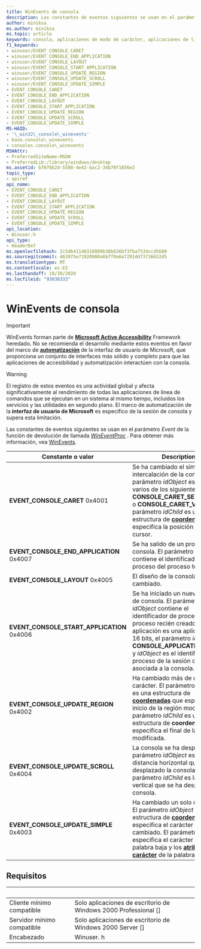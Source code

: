 ```yaml
---
title: WinEvents de consola
description: Las constantes de eventos siguientes se usan en el parámetro Event de la función de devolución de llamada WinEventProc. Para obtener más información, vea WinEvents.
author: miniksa
ms.author: miniksa
ms.topic: article
keywords: consola, aplicaciones de modo de carácter, aplicaciones de línea de comandos, aplicaciones de terminal, API de consola
f1_keywords:
- winuser/EVENT_CONSOLE_CARET
- winuser/EVENT_CONSOLE_END_APPLICATION
- winuser/EVENT_CONSOLE_LAYOUT
- winuser/EVENT_CONSOLE_START_APPLICATION
- winuser/EVENT_CONSOLE_UPDATE_REGION
- winuser/EVENT_CONSOLE_UPDATE_SCROLL
- winuser/EVENT_CONSOLE_UPDATE_SIMPLE
- EVENT_CONSOLE_CARET
- EVENT_CONSOLE_END_APPLICATION
- EVENT_CONSOLE_LAYOUT
- EVENT_CONSOLE_START_APPLICATION
- EVENT_CONSOLE_UPDATE_REGION
- EVENT_CONSOLE_UPDATE_SCROLL
- EVENT_CONSOLE_UPDATE_SIMPLE
MS-HAID:
- '\_win32\_console\_winevents'
- base.console\_winevents
- consoles.console\_winevents
MSHAttr:
- PreferredSiteName:MSDN
- PreferredLib:/library/windows/desktop
ms.assetid: b7078b2d-5508-4e42-bac2-34b70f1856e2
topic_type:
- apiref
api_name:
- EVENT_CONSOLE_CARET
- EVENT_CONSOLE_END_APPLICATION
- EVENT_CONSOLE_LAYOUT
- EVENT_CONSOLE_START_APPLICATION
- EVENT_CONSOLE_UPDATE_REGION
- EVENT_CONSOLE_UPDATE_SCROLL
- EVENT_CONSOLE_UPDATE_SIMPLE
api_location:
- Winuser.h
api_type:
- HeaderDef
ms.openlocfilehash: 2c5d641140316089b38b836bf3fba7534ccd5600
ms.sourcegitcommit: 463975e71920908a6bff9a6a7291ddf3736652d5
ms.translationtype: MT
ms.contentlocale: es-ES
ms.lasthandoff: 10/30/2020
ms.locfileid: "93038333"
---
```

# <a name="console-winevents"></a>WinEvents de consola

> [!IMPORTANT]
> WinEvents forman parte de **[Microsoft Active Accessibility](https://docs.microsoft.com/windows/win32/winauto/microsoft-active-accessibility)** Framework heredado. No se recomienda el desarrollo mediante estos eventos en favor del marco de **[automatización](https://docs.microsoft.com/windows/win32/winauto/entry-uiauto-win32)** de la interfaz de usuario de Microsoft, que proporciona un conjunto de interfaces más sólido y completo para que las aplicaciones de accesibilidad y automatización interactúen con la consola. 

> [!WARNING]
> El registro de estos eventos es una actividad global y afecta significativamente al rendimiento de todas las aplicaciones de línea de comandos que se ejecutan en un sistema al mismo tiempo, incluidos los servicios y las utilidades en segundo plano. El marco de automatización de la **interfaz de usuario de Microsoft** es específico de la sesión de consola y supera esta limitación.

Las constantes de eventos siguientes se usan en el parámetro *Event* de la función de devolución de llamada [*WinEventProc*](https://msdn.microsoft.com/library/windows/desktop/dd373885(v=vs.85).aspx) . Para obtener más información, vea [WinEvents](https://msdn.microsoft.com/library/windows/desktop/dd373889).

| Constante o valor | Description |
|-|-|
| **EVENT_CONSOLE_CARET** 0x4001 | Se ha cambiado el símbolo de intercalación de la consola. El parámetro *idObject* es uno o varios de los siguientes valores: **CONSOLE_CARET_SELECTION** o **CONSOLE_CARET_VISIBLE** . El parámetro *idChild* es una estructura de **[coordenadas](coord-str.md)** que especifica la posición actual del cursor. |
| **EVENT_CONSOLE_END_APPLICATION** 0x4007 | Se ha salido de un proceso de consola. El parámetro *idObject* contiene el identificador de proceso del proceso terminado. |
| **EVENT_CONSOLE_LAYOUT** 0x4005 | El diseño de la consola ha cambiado. |
| **EVENT_CONSOLE_START_APPLICATION** 0x4006 | Se ha iniciado un nuevo proceso de consola. El parámetro *idObject* contiene el identificador de proceso del proceso recién creado. Si la aplicación es una aplicación de 16 bits, el parámetro *idChild* es **CONSOLE_APPLICATION_16BIT** y *idObject* es el identificador de proceso de la sesión de NTVDM asociada a la consola. |
|**EVENT_CONSOLE_UPDATE_REGION** 0x4002 | Ha cambiado más de un carácter. El parámetro  *idObject* es una estructura de **[coordenadas](coord-str.md)** que especifica el inicio de la región modificada. El parámetro *idChild* es una estructura de **coordenadas** que especifica el final de la región modificada. |
|**EVENT_CONSOLE_UPDATE_SCROLL** 0x4004 | La consola se ha desplazado. El parámetro *idObject* es la distancia horizontal que se ha desplazado la consola. El parámetro *idChild* es la distancia vertical que se ha desplazado la consola. |
|**EVENT_CONSOLE_UPDATE_SIMPLE** 0x4003 | Ha cambiado un solo carácter. El parámetro *idObject* es una estructura de **[coordenadas](coord-str.md)** que especifica el carácter que ha cambiado. El parámetro *idChild* especifica el carácter de la palabra baja y los **[atributos de carácter](console-screen-buffers.md#character-attributes)** de la palabra alta. |

## <a name="requirements"></a>Requisitos

| &nbsp; | &nbsp; |
|-|-|
| Cliente mínimo compatible | Solo aplicaciones de escritorio de Windows 2000 Professional \[\] |
| Servidor mínimo compatible | Solo aplicaciones de escritorio de Windows 2000 Server \[\] |
| Encabezado | Winuser. h |
